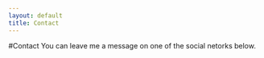 ```yaml
---
layout: default
title: Contact
---
```

#Contact
You can leave me a message on one of the social netorks below.
